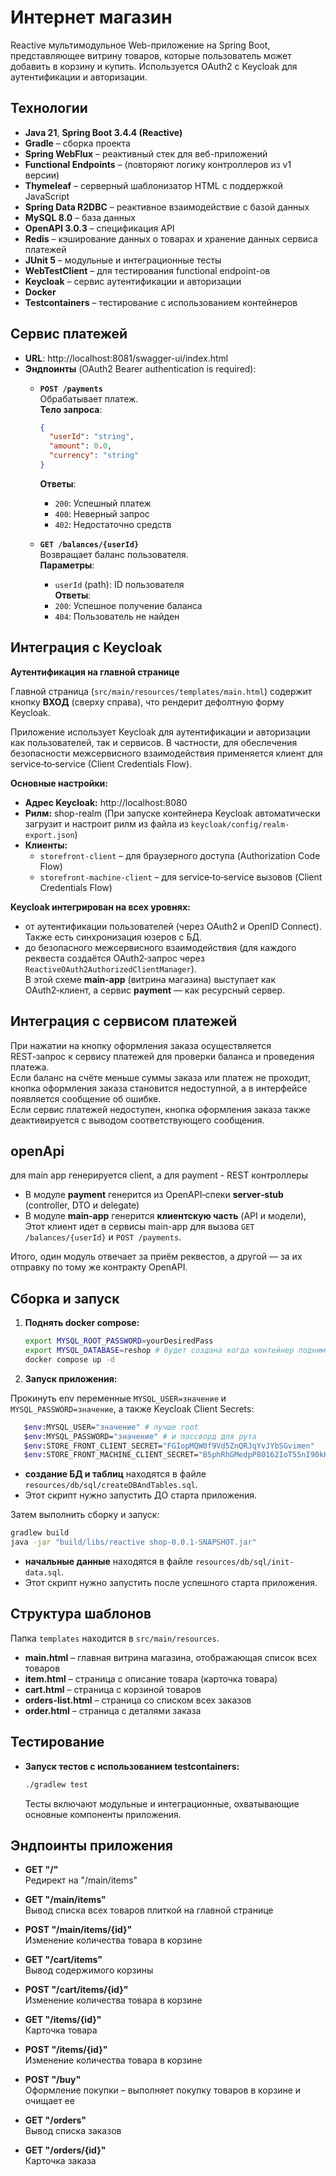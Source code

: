 # Интернет магазин

Reactive мультимодульное Web-приложение на Spring Boot, представляющее витрину товаров, которые пользователь может добавить в корзину и купить. Используется OAuth2 с Keycloak для аутентификации и авторизации.

## Технологии

- **Java 21**, **Spring Boot 3.4.4 (Reactive)**
- **Gradle** – сборка проекта
- **Spring WebFlux** – реактивный стек для веб-приложений
- **Functional Endpoints** – (повторяют логику контроллеров из v1 версии)
- **Thymeleaf** – серверный шаблонизатор HTML с поддержкой JavaScript
- **Spring Data R2DBC** – реактивное взаимодействие с базой данных
- **MySQL 8.0** – база данных
- **OpenAPI 3.0.3** – спецификация API
- **Redis** – кэширование данных о товарах и хранение данных сервиса платежей
- **JUnit 5** – модульные и интеграционные тесты
- **WebTestClient** – для тестирования functional endpoint-ов
- **Keycloak** – сервис аутентификации и авторизации
- **Docker**
- **Testcontainers** – тестирование с использованием контейнеров

## Сервис платежей

- **URL**: http://localhost:8081/swagger-ui/index.html
- **Эндпоинты** (OAuth2 Bearer authentication is required):
  - **`POST /payments`**  
    Обрабатывает платеж.  
    **Тело запроса**:  
    ```json
    {
      "userId": "string",
      "amount": 0.0,
      "currency": "string"
    }
    ```  
    **Ответы**:  
    - `200`: Успешный платеж  
    - `400`: Неверный запрос  
    - `402`: Недостаточно средств  

  - **`GET /balances/{userId}`**  
    Возвращает баланс пользователя.  
    **Параметры**:  
    - `userId` (path): ID пользователя  
    **Ответы**:  
    - `200`: Успешное получение баланса  
    - `404`: Пользователь не найден  

## Интеграция с Keycloak

**Аутентификация на главной странице**

Главной страница (`src/main/resources/templates/main.html`) содержит кнопку **ВХОД** (сверху справа), что рендерит дефолтную форму Keycloak.

Приложение использует Keycloak для аутентификации и авторизации как пользователей, так и сервисов. В частности, для обеспечения безопасности межсервисного взаимодействия применяется клиент для service‑to‑service (Client Credentials Flow).

**Основные настройки:**
- **Адрес Keycloak:** http://localhost:8080
- **Рилм:** shop-realm (При запуске контейнера Keycloak автоматически загрузит и настроит рилм из файла из `keycloak/config/realm-export.json`)
- **Клиенты:**
  - `storefront-client` – для браузерного доступа (Authorization Code Flow)
  - `storefront-machine-client` – для service‑to‑service вызовов (Client Credentials Flow)

**Keycloak интегрирован на всех уровнях:** 
- от аутентификации пользователей (через OAuth2 и OpenID Connect). Также есть синхронизация юзеров с БД.
- до безопасного межсервисного взаимодействия (для каждого реквеста создаётся OAuth2‑запрос через `ReactiveOAuth2AuthorizedClientManager`).  
  В этой схеме **main-app** (витрина магазина) выступает как OAuth2‑клиент, а сервис **payment** — как ресурсный сервер.

## Интеграция с сервисом платежей

При нажатии на кнопку оформления заказа осуществляется REST‑запрос к сервису платежей для проверки баланса и проведения платежа.  
Если баланс на счёте меньше суммы заказа или платеж не проходит, кнопка оформления заказа становится недоступной, а в интерфейсе появляется сообщение об ошибке.  
Если сервис платежей недоступен, кнопка оформления заказа также деактивируется с выводом соответствующего сообщения.

## openApi
для main app генерируется client, а для payment - REST контроллеры

* В модуле **payment** генерится из OpenAPI‑спеки **server‑stub** (controller, DTO и delegate)
* В модуле **main‑app** генерится **клиентскую часть** (API и модели), Этот клиент идет в сервисы main-app для вызова `GET /balances/{userId}` и `POST /payments`.

Итого, один модуль отвечает за приём реквестов, а другой — за их отправку по тому же контракту OpenAPI.

## Сборка и запуск

1. **Поднять docker compose:**

   ```bash
   export MYSQL_ROOT_PASSWORD=yourDesiredPass
   export MYSQL_DATABASE=reshop # будет создана когда контейнер поднимется
   docker compose up -d
   ```

2. **Запуск приложения:**

Прокинуть env переменные `MYSQL_USER=значение` и `MYSQL_PASSWORD=значение`, а также Keycloak Client Secrets:

```bash
   $env:MYSQL_USER="значение" # лучше root
   $env:MYSQL_PASSWORD="значение" # и пассворд для рута
   $env:STORE_FRONT_CLIENT_SECRET="FGIopMQW0f9Vd5ZnQRJqYvJYbSGvimen"
   $env:STORE_FRONT_MACHINE_CLIENT_SECRET="B5phRhGMedpP80162IoT55nI90kHwvyK"
```

- **создание БД и таблиц** находятся в файле `resources/db/sql/createDBAndTables.sql`.
- Этот скрипт нужно запустить ДО старта приложения.

Затем выполнить сборку и запуск:
   ```bash
   gradlew build
   java -jar "build/libs/reactive shop-0.0.1-SNAPSHOT.jar"
   ```

- **начальные данные** находятся в файле `resources/db/sql/init-data.sql`.
- Этот скрипт нужно запустить после успешного старта приложения.

## Структура шаблонов

Папка `templates` находится в `src/main/resources`.

- **main.html** – главная витрина магазина, отображающая список всех товаров
- **item.html** – страница с описание товара (карточка товара)
- **cart.html** – страница с корзиной товаров
- **orders-list.html** – страница со списком всех заказов
- **order.html** – страница с деталями заказа

## Тестирование

- **Запуск тестов с использованием testcontainers:**

  ```bash
  ./gradlew test
  ```

  Тесты включают модульные и интеграционные, охватывающие основные компоненты приложения.

## Эндпоинты приложения

- **GET \"/\"**  
  Редирект на \"/main/items\"

- **GET \"/main/items\"**  
  Вывод списка всех товаров плиткой на главной странице

- **POST \"/main/items/{id}\"**  
  Изменение количества товара в корзине

- **GET \"/cart/items\"**  
  Вывод содержимого корзины

- **POST \"/cart/items/{id}\"**  
  Изменение количества товара в корзине

- **GET \"/items/{id}\"**  
  Карточка товара

- **POST \"/items/{id}\"**  
  Изменение количества товара в корзине

- **POST \"/buy\"**  
  Оформление покупки – выполняет покупку товаров в корзине и очищает ее

- **GET \"/orders\"**  
  Вывод списка заказов

- **GET \"/orders/{id}\"**  
  Карточка заказа

